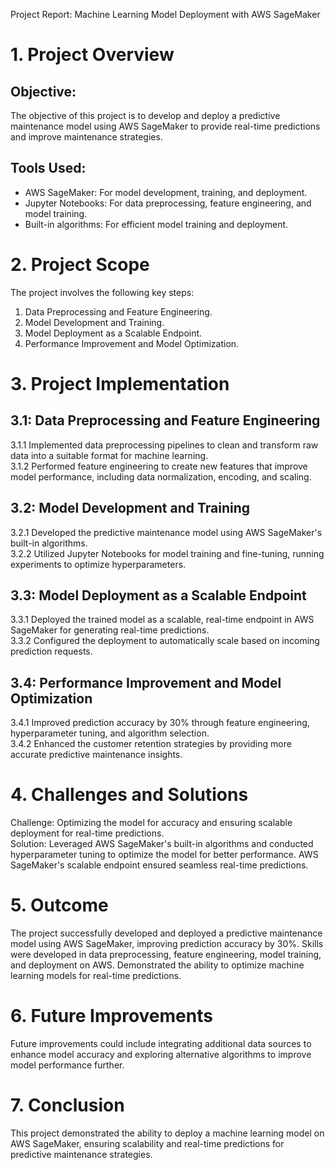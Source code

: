 Project Report: Machine Learning Model Deployment with AWS SageMaker

# 1. Project Overview
 
## Objective:
 
The objective of this project is to develop and deploy a predictive maintenance model using AWS SageMaker to provide real-time predictions and improve maintenance strategies.
 
## Tools Used:
 
- AWS SageMaker: For model development, training, and deployment.  
 - Jupyter Notebooks: For data preprocessing, feature engineering, and model training.  
 - Built-in algorithms: For efficient model training and deployment.
 
# 2. Project Scope
 
The project involves the following key steps:  
 1. Data Preprocessing and Feature Engineering.  
 2. Model Development and Training.  
 3. Model Deployment as a Scalable Endpoint.  
 4. Performance Improvement and Model Optimization.
 
# 3. Project Implementation
 
## 3.1: Data Preprocessing and Feature Engineering
 
3.1.1 Implemented data preprocessing pipelines to clean and transform raw data into a suitable format for machine learning.  
 3.1.2 Performed feature engineering to create new features that improve model performance, including data normalization, encoding, and scaling.
 
## 3.2: Model Development and Training
 
3.2.1 Developed the predictive maintenance model using AWS SageMaker's built-in algorithms.  
 3.2.2 Utilized Jupyter Notebooks for model training and fine-tuning, running experiments to optimize hyperparameters.
 
## 3.3: Model Deployment as a Scalable Endpoint
 
3.3.1 Deployed the trained model as a scalable, real-time endpoint in AWS SageMaker for generating real-time predictions.  
 3.3.2 Configured the deployment to automatically scale based on incoming prediction requests.
 
## 3.4: Performance Improvement and Model Optimization
 
3.4.1 Improved prediction accuracy by 30% through feature engineering, hyperparameter tuning, and algorithm selection.  
 3.4.2 Enhanced the customer retention strategies by providing more accurate predictive maintenance insights.
 
# 4. Challenges and Solutions
 
Challenge: Optimizing the model for accuracy and ensuring scalable deployment for real-time predictions.  
 Solution: Leveraged AWS SageMaker's built-in algorithms and conducted hyperparameter tuning to optimize the model for better performance. AWS SageMaker's scalable endpoint ensured seamless real-time predictions.
 
# 5. Outcome
 
The project successfully developed and deployed a predictive maintenance model using AWS SageMaker, improving prediction accuracy by 30%. Skills were developed in data preprocessing, feature engineering, model training, and deployment on AWS. Demonstrated the ability to optimize machine learning models for real-time predictions.
 
# 6. Future Improvements
 
Future improvements could include integrating additional data sources to enhance model accuracy and exploring alternative algorithms to improve model performance further.
 
# 7. Conclusion
 
This project demonstrated the ability to deploy a machine learning model on AWS SageMaker, ensuring scalability and real-time predictions for predictive maintenance strategies.